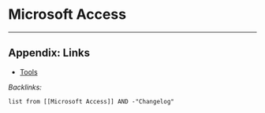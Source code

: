 # Microsoft Access

---

## Appendix: Links

* [Tools](../Tools.md)

*Backlinks:*

````dataview
list from [[Microsoft Access]] AND -"Changelog"
````
